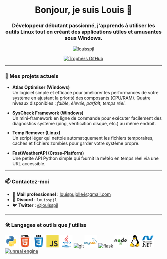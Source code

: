 <h1 align="center">Bonjour, je suis Louis 👋</h1>
<h3 align="center">Développeur débutant passionné, j'apprends à utiliser les outils Linux tout en créant des applications utiles et amusantes sous Windows.</h3>

<p align="center">
  <img src="https://komarev.com/ghpvc/?username=louisspjl&label=Vues%20du%20profil&color=0e75b6&style=flat" alt="louisspjl" />
</p>

<p align="center">
  <a href="https://github.com/ryo-ma/github-profile-trophy">
    <img src="https://github-profile-trophy.vercel.app/?username=louisspjl&theme=onedark&row=1&margin-w=15&margin-h=15" alt="Trophées GitHub" />
  </a>
</p>

---

### 🚀 Mes projets actuels

- **Atlas Optimiser (Windows)**  
  Un logiciel simple et efficace pour améliorer les performances de votre système en ajustant la priorité des composants (CPU/RAM). Quatre niveaux disponibles : *faible*, *élevée*, *parfait*, *temps réel*.

- **SysCheck Framework (Windows)**  
  Un mini-framework en ligne de commande pour exécuter facilement des diagnostics système (ping, vérification disque, etc.) au même endroit.

- **Temp Remover (Linux)**  
  Un script léger qui nettoie automatiquement les fichiers temporaires, caches et fichiers zombies pour garder votre système propre.

- **FastWeatherAPI (Cross-Platform)**  
  Une petite API Python simple qui fournit la météo en temps réel via une URL accessible.

---

### 📫 Contactez-moi

- 📧 **Mail professionnel** : louispujolle4@gmail.com  
- 💬 **Discord** : `louisspjl`  
- 🐦 **Twitter** : [@louisspjl](https://x.com/louisspjl)

---

### 🛠️ Langages et outils que j'utilise

<p align="left">
  <a href="https://www.python.org" target="_blank" rel="noreferrer"><img src="https://raw.githubusercontent.com/devicons/devicon/master/icons/python/python-original.svg" alt="python" width="40"/></a>
  <a href="https://www.w3.org/html/" target="_blank" rel="noreferrer"><img src="https://raw.githubusercontent.com/devicons/devicon/master/icons/html5/html5-original-wordmark.svg" alt="html5" width="40"/></a>
  <a href="https://www.w3schools.com/css/" target="_blank" rel="noreferrer"><img src="https://raw.githubusercontent.com/devicons/devicon/master/icons/css3/css3-original-wordmark.svg" alt="css3" width="40"/></a>
  <a href="https://developer.mozilla.org/en-US/docs/Web/JavaScript" target="_blank" rel="noreferrer"><img src="https://raw.githubusercontent.com/devicons/devicon/master/icons/javascript/javascript-original.svg" alt="javascript" width="40"/></a>
  <a href="https://www.java.com" target="_blank" rel="noreferrer"><img src="https://raw.githubusercontent.com/devicons/devicon/master/icons/java/java-original.svg" alt="java" width="40"/></a>
  <a href="https://git-scm.com/" target="_blank" rel="noreferrer"><img src="https://www.vectorlogo.zone/logos/git-scm/git-scm-icon.svg" alt="git" width="40"/></a>
  <a href="https://www.mysql.com/" target="_blank" rel="noreferrer"><img src="https://raw.githubusercontent.com/devicons/devicon/master/icons/mysql/mysql-original-wordmark.svg" alt="mysql" width="40"/></a>
  <a href="https://flask.palletsprojects.com/" target="_blank" rel="noreferrer"><img src="https://www.vectorlogo.zone/logos/pocoo_flask/pocoo_flask-icon.svg" alt="flask" width="40"/></a>
  <a href="https://nodejs.org" target="_blank" rel="noreferrer"><img src="https://raw.githubusercontent.com/devicons/devicon/master/icons/nodejs/nodejs-original-wordmark.svg" alt="nodejs" width="40"/></a>
  <a href="https://www.linux.org/" target="_blank" rel="noreferrer"><img src="https://raw.githubusercontent.com/devicons/devicon/master/icons/linux/linux-original.svg" alt="linux" width="40"/></a>
  <a href="https://dotnet.microsoft.com/" target="_blank" rel="noreferrer"><img src="https://raw.githubusercontent.com/devicons/devicon/master/icons/dot-net/dot-net-original-wordmark.svg" alt="dotnet" width="40"/></a>
  <a href="https://unrealengine.com/" target="_blank" rel="noreferrer"><img src="https://raw.githubusercontent.com/kenangundogan/fontisto/036b7eca71aab1bef8e6a0518f7329f13ed62f6b/icons/svg/brand/unreal-engine.svg" alt="unreal engine" width="40"/></a>
</p>
